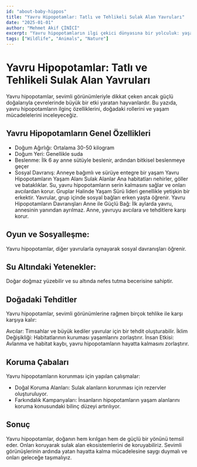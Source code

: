 ```yaml
---
id: "about-baby-hippos"
title: "Yavru Hipopotamlar: Tatlı ve Tehlikeli Sulak Alan Yavruları"
date: "2025-01-01"
author: "Mehmet Akif ÇİNİCİ"
excerpt: "Yavru hipopotamların ilgi çekici dünyasına bir yolculuk: yaşam alanları, davranışları ve doğadaki rolleri hakkında bilgi edinin."
tags: ["Wildlife", "Animals", "Nature"]
---
```


# Yavru Hipopotamlar: Tatlı ve Tehlikeli Sulak Alan Yavruları

Yavru hipopotamlar, sevimli görünümleriyle dikkat çeken ancak güçlü doğalarıyla çevrelerinde büyük bir etki yaratan hayvanlardır. Bu yazıda, yavru hipopotamların ilginç özelliklerini, doğadaki rollerini ve yaşam mücadelelerini inceleyeceğiz.

## Yavru Hipopotamların Genel Özellikleri

- Doğum Ağırlığı: Ortalama 30-50 kilogram
- Doğum Yeri: Genellikle suda
- Beslenme: İlk 6 ay anne sütüyle beslenir, ardından bitkisel beslenmeye geçer
- Sosyal Davranış: Anneye bağımlı ve sürüye entegre bir yaşam
Yavru Hipopotamların Yaşam Alanı
Sulak Alanlar
Ana habitatları nehirler, göller ve bataklıklar.
Su, yavru hipopotamların serin kalmasını sağlar ve onları avcılardan korur.
Gruplar Halinde Yaşam
Sürü lideri genellikle yetişkin bir erkektir.
Yavrular, grup içinde sosyal bağları erken yaşta öğrenir.
Yavru Hipopotamların Davranışları
Anne ile Güçlü Bağ:
İlk aylarda yavru, annesinin yanından ayrılmaz. Anne, yavruyu avcılara ve tehditlere karşı korur.

## Oyun ve Sosyalleşme:
Yavru hipopotamlar, diğer yavrularla oynayarak sosyal davranışları öğrenir.

## Su Altındaki Yetenekler:
Doğar doğmaz yüzebilir ve su altında nefes tutma becerisine sahiptir.

## Doğadaki Tehditler
Yavru hipopotamlar, sevimli görünümlerine rağmen birçok tehlike ile karşı karşıya kalır:

Avcılar: Timsahlar ve büyük kediler yavrular için bir tehdit oluşturabilir.
İklim Değişikliği: Habitatlarının kuruması yaşamlarını zorlaştırır.
İnsan Etkisi: Avlanma ve habitat kaybı, yavru hipopotamların hayatta kalmasını zorlaştırır.

## Koruma Çabaları
Yavru hipopotamların korunması için yapılan çalışmalar:

- Doğal Koruma Alanları: Sulak alanların korunması için rezervler oluşturuluyor.
- Farkındalık Kampanyaları: İnsanların hipopotamların yaşam alanlarını koruma konusundaki bilinç düzeyi artırılıyor.

## Sonuç
Yavru hipopotamlar, doğanın hem kırılgan hem de güçlü bir yönünü temsil eder. Onları koruyarak sulak alan ekosistemlerini de koruyabiliriz. Sevimli görünüşlerinin ardında yatan hayatta kalma mücadelesine saygı duymalı ve onları geleceğe taşımalıyız.